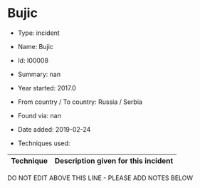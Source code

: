 # Bujic

* Type: incident

* Name: Bujic

* Id: I00008

* Summary: nan

* Year started: 2017.0

* From country / To country: Russia / Serbia

* Found via: nan

* Date added: 2019-02-24

* Techniques used: 

| Technique | Description given for this incident |
| --------- | ------------------------- |


DO NOT EDIT ABOVE THIS LINE - PLEASE ADD NOTES BELOW